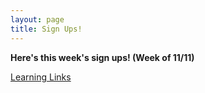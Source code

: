 ```yaml
---
layout: page
title: Sign Ups!
---
```



**Here's this week's sign ups! (Week of 11/11)**

[Learning Links](https://www.signupgenius.com/go/30E0B4AA5AD2FA7FE3-wheeler)

